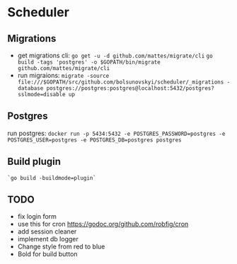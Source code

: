 # Scheduler

## Migrations
- get migrations cli:
    `go get -u -d github.com/mattes/migrate/cli`
    `go build -tags 'postgres' -o $GOPATH/bin/migrate github.com/mattes/migrate/cli`
- run migraions:
    `migrate -source file:///$GOPATH/src/github.com/bolsunovskyi/scheduler/_migrations -database postgres://postgres:postgres@localhost:5432/postgres?sslmode=disable up`

## Postgres
run postgres:
    `docker run -p 5434:5432 -e POSTGRES_PASSWORD=postgres -e POSTGRES_USER=postgres -e POSTGRES_DB=postgres postgres`
    
## Build plugin
    `go build -buildmode=plugin`
    
    
    
## TODO
- fix login form
- use this for cron https://godoc.org/github.com/robfig/cron
- add session cleaner
- implement db logger
- Change style from red to blue
- Bold for build button